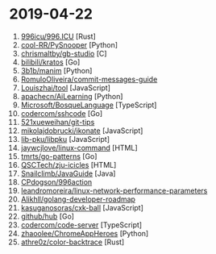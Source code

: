 # 2019-04-22

1. [996icu/996.ICU](https://github.com/996icu/996.ICU "Repo for counting stars and contributing. Press F to pay respect to glorious developers.") [Rust]
2. [cool-RR/PySnooper](https://github.com/cool-RR/PySnooper "Never use print for debugging again") [Python]
3. [chrismaltby/gb-studio](https://github.com/chrismaltby/gb-studio "Visual retro game maker") [C]
4. [bilibili/kratos](https://github.com/bilibili/kratos "Kratos是bilibili开源的一套Go微服务框架，包含大量微服务相关框架及工具。") [Go]
5. [3b1b/manim](https://github.com/3b1b/manim "Animation engine for explanatory math videos") [Python]
6. [RomuloOliveira/commit-messages-guide](https://github.com/RomuloOliveira/commit-messages-guide "A guide to understand the importance of commit messages and how to write them well") 
7. [Louiszhai/tool](https://github.com/Louiszhai/tool "开发效率提升：Mac生产力工具链推荐") [JavaScript]
8. [apachecn/AiLearning](https://github.com/apachecn/AiLearning "AiLearning: 机器学习 - MachineLearning - ML、深度学习 - DeepLearning - DL、自然语言处理 NLP") [Python]
9. [Microsoft/BosqueLanguage](https://github.com/Microsoft/BosqueLanguage "The Bosque programming language is an experiment in regularized design for a machine assisted rapid and reliable software development lifecycle.") [TypeScript]
10. [codercom/sshcode](https://github.com/codercom/sshcode "Run VS Code on any server over SSH.") [Go]
11. [521xueweihan/git-tips](https://github.com/521xueweihan/git-tips "Git的奇技淫巧") 
12. [mikolajdobrucki/ikonate](https://github.com/mikolajdobrucki/ikonate "fully customisable & accessible vector icons") [JavaScript]
13. [lib-pku/libpku](https://github.com/lib-pku/libpku "贵校课程资料民间整理") [JavaScript]
14. [jaywcjlove/linux-command](https://github.com/jaywcjlove/linux-command "Linux命令大全搜索工具，内容包含Linux命令手册、详解、学习、搜集。https://git.io/linux") [HTML]
15. [tmrts/go-patterns](https://github.com/tmrts/go-patterns "Curated list of Go design patterns, recipes and idioms") [Go]
16. [QSCTech/zju-icicles](https://github.com/QSCTech/zju-icicles "浙江大学课程攻略共享计划") [HTML]
17. [Snailclimb/JavaGuide](https://github.com/Snailclimb/JavaGuide "【Java学习+面试指南】 一份涵盖大部分Java程序员所需要掌握的核心知识。") [Java]
18. [CPdogson/996action](https://github.com/CPdogson/996action "") 
19. [leandromoreira/linux-network-performance-parameters](https://github.com/leandromoreira/linux-network-performance-parameters "Learn where some of the network sysctl variables fit into the Linux/Kernel network flow") 
20. [Alikhll/golang-developer-roadmap](https://github.com/Alikhll/golang-developer-roadmap "Roadmap to becoming a Go developer in 2019") 
21. [kasuganosoras/cxk-ball](https://github.com/kasuganosoras/cxk-ball "Javascript 实现的 CXK 打篮球游戏") [JavaScript]
22. [github/hub](https://github.com/github/hub "A command-line tool that makes git easier to use with GitHub.") [Go]
23. [codercom/code-server](https://github.com/codercom/code-server "Run VS Code on a remote server.") [TypeScript]
24. [zhaoolee/ChromeAppHeroes](https://github.com/zhaoolee/ChromeAppHeroes "🌈Chrome插件英雄榜, 为优秀的Chrome插件写一本中文说明书, 让Chrome插件英雄们造福人类~ ChromePluginHeroes, Write a Chinese manual for the excellent Chrome plugin, let the Chrome plugin heroes benefit the human~") [Python]
25. [athre0z/color-backtrace](https://github.com/athre0z/color-backtrace "Colorful panic backtraces for Rust") [Rust]
